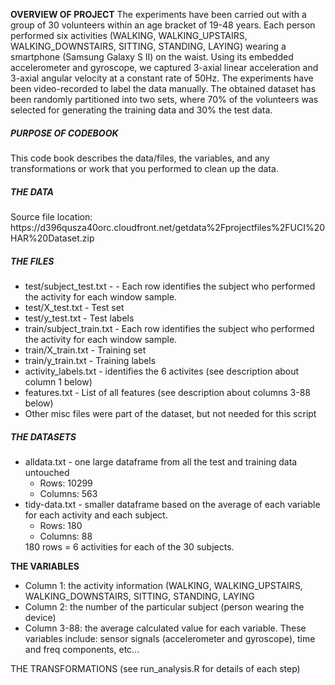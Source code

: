 <B>OVERVIEW OF PROJECT</B>
The experiments have been carried out with a group of 30 volunteers within an age bracket of 19-48 years. Each person performed six activities (WALKING, WALKING_UPSTAIRS, WALKING_DOWNSTAIRS, SITTING, STANDING, LAYING) wearing a smartphone (Samsung Galaxy S II) on the waist. Using its embedded accelerometer and gyroscope, we captured 3-axial linear acceleration and 3-axial angular velocity at a constant rate of 50Hz. The experiments have been video-recorded to label the data manually. The obtained dataset has been randomly partitioned into two sets, where 70% of the volunteers was selected for generating the training data and 30% the test data.
<H5>PURPOSE OF CODEBOOK</H5>
This code book describes the data/files, the variables, and any transformations or work that you performed to clean up the data.
<H5>THE DATA</H5>
Source file location: https://d396qusza40orc.cloudfront.net/getdata%2Fprojectfiles%2FUCI%20HAR%20Dataset.zip
<H5>THE FILES</H5>
<ul>
<li>
test/subject_test.txt - - Each row identifies the subject who performed the activity for each window sample.
<li>
test/X_test.txt - Test set
<li>
test/y_test.txt - Test labels
<li>
train/subject_train.txt - Each row identifies the subject who performed the activity for each window sample.
<li>
train/X_train.txt - Training set
<li>
train/y_train.txt - Training labels
<li>
activity_labels.txt - identifies the 6 activites (see description about column 1 below)
<li>
features.txt - List of all features (see description about columns 3-88 below) 
<li>
Other misc files were part of the dataset, but not needed for this script
</ul>

<H5>THE DATASETS</H5>
<ul>
<li>
alldata.txt - one large dataframe from all the test and training data untouched
<ul>
<li>
Rows: 10299
<li>
Columns: 563
</ul>
<li>
tidy-data.txt  - smaller dataframe based on the average of each variable for each activity and each subject.
<ul>
<li>
Rows: 180
<li>
Columns: 88
</ul>
180 rows = 6 activities for each of the 30 subjects.
</ul>
<B>THE VARIABLES</B>
<ul>
<li>
Column 1: the activity information (WALKING, WALKING_UPSTAIRS, WALKING_DOWNSTAIRS, SITTING, STANDING, LAYING
<li>
Column 2: the number of the particular subject (person wearing the device)
<li>
Column 3-88: the average calculated value for each variable. These variables include:
sensor signals (accelerometer and gyroscope), time and freq components, etc...
</ul>

THE TRANSFORMATIONS (see run_analysis.R for details of each step)

